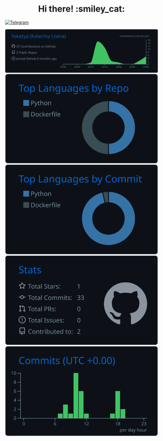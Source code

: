 <div id="header" align="center">
<h1> Hi there! :smiley_cat: </h1>
</div>
<a href="https://t.me/katlis">
    <img src="https://img.shields.io/badge/Telegram-blue?logo=telegram" alt="Telegram">
</a>


[![](https://raw.githubusercontent.com/liskatya/liskatya/master/profile-summary-card-output/github_dark/0-profile-details.svg)](https://github.com/vn7n24fzkq/github-profile-summary-cards)
[![](https://raw.githubusercontent.com/liskatya/liskatya/master/profile-summary-card-output/github_dark/1-repos-per-language.svg)](https://github.com/vn7n24fzkq/github-profile-summary-cards) [![](https://raw.githubusercontent.com/liskatya/liskatya/master/profile-summary-card-output/github_dark/2-most-commit-language.svg)](https://github.com/vn7n24fzkq/github-profile-summary-cards)
[![](https://raw.githubusercontent.com/liskatya/liskatya/master/profile-summary-card-output/github_dark/3-stats.svg)](https://github.com/vn7n24fzkq/github-profile-summary-cards) [![](https://raw.githubusercontent.com/liskatya/liskatya/master/profile-summary-card-output/github_dark/4-productive-time.svg)](https://github.com/vn7n24fzkq/github-profile-summary-cards)

